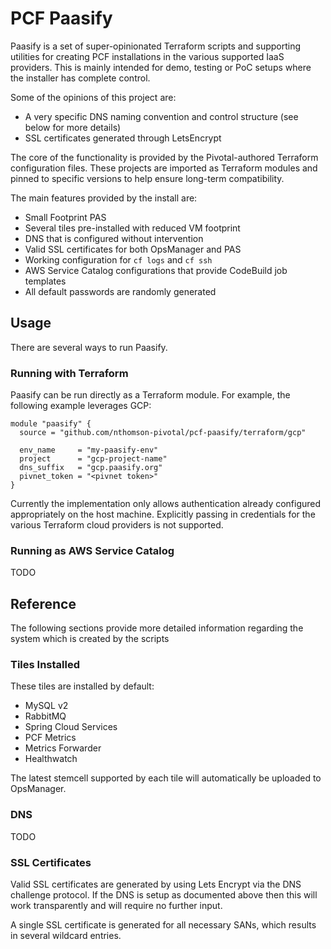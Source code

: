 # PCF Paasify

Paasify is a set of super-opinionated Terraform scripts and supporting utilities for creating PCF installations in the various supported IaaS providers. This is mainly intended for demo, testing or PoC setups where the installer has complete control.

Some of the opinions of this project are:

- A very specific DNS naming convention and control structure (see below for more details)
- SSL certificates generated through LetsEncrypt

The core of the functionality is provided by the Pivotal-authored Terraform configuration files. These projects are imported as Terraform modules and pinned to specific versions to help ensure long-term compatibility.

The main features provided by the install are:

- Small Footprint PAS
- Several tiles pre-installed with reduced VM footprint
- DNS that is configured without intervention
- Valid SSL certificates for both OpsManager and PAS
- Working configuration for `cf logs` and `cf ssh`
- AWS Service Catalog configurations that provide CodeBuild job templates
- All default passwords are randomly generated

## Usage

There are several ways to run Paasify.

### Running with Terraform

Paasify can be run directly as a Terraform module. For example, the following example leverages GCP:

```
module "paasify" {
  source = "github.com/nthomson-pivotal/pcf-paasify/terraform/gcp"

  env_name     = "my-paasify-env"
  project      = "gcp-project-name"
  dns_suffix   = "gcp.paasify.org"
  pivnet_token = "<pivnet token>"
}
```

Currently the implementation only allows authentication already configured appropriately on the host machine. Explicitly passing in credentials for the various Terraform cloud providers is not supported.

### Running as AWS Service Catalog

TODO

## Reference

The following sections provide more detailed information regarding the system which is created by the scripts

### Tiles Installed

These tiles are installed by default:

- MySQL v2
- RabbitMQ
- Spring Cloud Services
- PCF Metrics
- Metrics Forwarder
- Healthwatch

The latest stemcell supported by each tile will automatically be uploaded to OpsManager.

### DNS

TODO

### SSL Certificates

Valid SSL certificates are generated by using Lets Encrypt via the DNS challenge protocol. If the DNS is setup as documented above then this will work transparently and will require no further input.

A single SSL certificate is generated for all necessary SANs, which results in several wildcard entries.